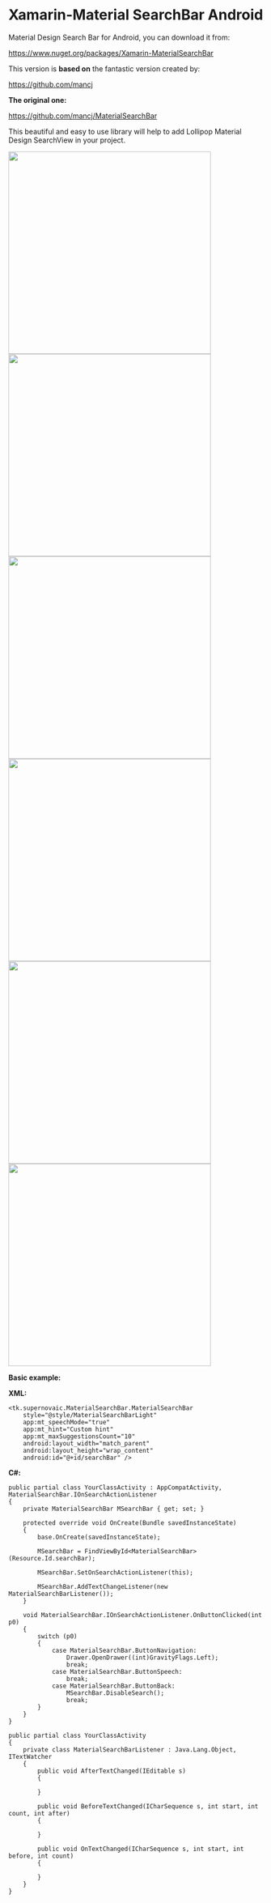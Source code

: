 # Xamarin-Material SearchBar Android
Material Design Search Bar for Android, you can download it from:

https://www.nuget.org/packages/Xamarin-MaterialSearchBar

This version is **based on** the fantastic version created by:

https://github.com/mancj

**The original one:**

https://github.com/mancj/MaterialSearchBar

This beautiful and easy to use library will help to add Lollipop Material Design SearchView in your project.

<img src="https://raw.githubusercontent.com/mancj/MaterialSearchBar/master/art/preview.gif" width="400">
<img src="https://raw.githubusercontent.com/mancj/MaterialSearchBar/master/art/pv1.png" width="400">
<img src="https://raw.githubusercontent.com/mancj/MaterialSearchBar/master/art/pv2.png" width="400">
<img src="https://raw.githubusercontent.com/mancj/MaterialSearchBar/master/art/pv3.png" width="400">
<img src="https://raw.githubusercontent.com/mancj/MaterialSearchBar/master/art/pv4.png" width="400">
<img src="https://raw.githubusercontent.com/mancj/MaterialSearchBar/master/art/pv5.png" width="400">

**Basic example:**

**XML:**

    <tk.supernovaic.MaterialSearchBar.MaterialSearchBar
        style="@style/MaterialSearchBarLight"
        app:mt_speechMode="true"
        app:mt_hint="Custom hint"
        app:mt_maxSuggestionsCount="10"
        android:layout_width="match_parent"
        android:layout_height="wrap_content"
        android:id="@+id/searchBar" />

**C#:**

    public partial class YourClassActivity : AppCompatActivity, MaterialSearchBar.IOnSearchActionListener
    {    
        private MaterialSearchBar MSearchBar { get; set; }

        protected override void OnCreate(Bundle savedInstanceState)
        {
            base.OnCreate(savedInstanceState);

            MSearchBar = FindViewById<MaterialSearchBar>(Resource.Id.searchBar);

            MSearchBar.SetOnSearchActionListener(this);

            MSearchBar.AddTextChangeListener(new MaterialSearchBarListener());
        }

        void MaterialSearchBar.IOnSearchActionListener.OnButtonClicked(int p0)
        {
            switch (p0)
            {
                case MaterialSearchBar.ButtonNavigation:
                    Drawer.OpenDrawer((int)GravityFlags.Left);
                    break;
                case MaterialSearchBar.ButtonSpeech:
                    break;
                case MaterialSearchBar.ButtonBack:
                    MSearchBar.DisableSearch();
                    break;
            }
        }
    }
    
    public partial class YourClassActivity
    {
        private class MaterialSearchBarListener : Java.Lang.Object, ITextWatcher
        {
            public void AfterTextChanged(IEditable s)
            {

            }

            public void BeforeTextChanged(ICharSequence s, int start, int count, int after)
            {

            }

            public void OnTextChanged(ICharSequence s, int start, int before, int count)
            {

            }
        }
    }
